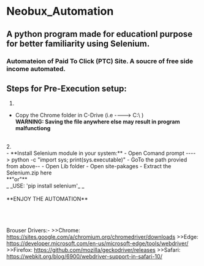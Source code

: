 # Neobux_Automation
## A python program made for educationl purpose for better familiarity using Selenium.
### Automateion of Paid To Click (PTC) Site. A soucre of free side income automated.

## Steps for Pre-Execution setup: <br>
  1. <br>
   - Copy the Chrome folder in C-Drive (i.e ----> C:\ ) <br>
 **WARNING: Saving the file anywhere else may result in program malfunctiong**
 <br>
 2. <br>
 - **Install Selenium module in your system:**
   - Open Comand prompt ----> python -c "import sys; print(sys.executable)"
      - GoTo the path provied from above--
      - Open Lib folder
      - Open site-pakages
      - Extract the Selenium.zip here
    <br>**"or"** <br>
      _ _USE: 'pip install selenium'_ _
 <br><br>
  **ENJOY THE AUTOMATION** 
 <br><br>
<br><br> 
 
 
 
Brouser Drivers:-
    >>Chrome:	https://sites.google.com/a/chromium.org/chromedriver/downloads
    >>Edge:	https://developer.microsoft.com/en-us/microsoft-edge/tools/webdriver/
    >>Firefox:	https://github.com/mozilla/geckodriver/releases
    >>Safari:	https://webkit.org/blog/6900/webdriver-support-in-safari-10/
